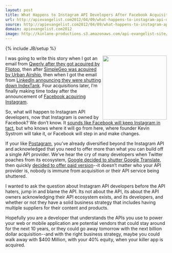 ```yaml
---
layout: post
title: What Happens to Instagram API Developers After Facebook Acquisition
url: http://apievangelist.com2012/04/09/what-happens-to-instagram-api-developers-after-facebook-acquisition/
source: http://apievangelist.com2012/04/09/what-happens-to-instagram-api-developers-after-facebook-acquisition/
domain: apievangelist.com2012
image: http://kinlane-productions.s3.amazonaws.com/api-evangelist-site/blog/Instagram_logo.png
---
```

{% include JB/setup %}<p>
     <img src="http://kinlane-productions.s3.amazonaws.com/instagram.PNG"  width="200" align="right" />
</p>
<p>
     I was going to write this story when I got an email from <a title="Qwerly" href="http://qwerly.com/letter.html">Qwerly after they got acquired by Fliptop</a>, then after <a href="http://urbanairship.com/blog/2012/01/12/update-on-our-plan-to-integrate-location-and-context-services-into-our-push-messaging-platform/">SimpleGeo was acquired by Urban Airship</a>, then when I got the email from <a href="http://blog.indextank.com/1221/indextank-linkedin-acquires-indextank/">LinkedIn announcing they were shutting down IndexTank</a>. Four acquisitions later, I’m finally making time today after the announcement of <a title="Facebook Acquiring Instagram" href="http://tmblr.co/ZMPd3xJMuYI9">Facebook acquiring Instagram</a>.
</p>
<p>
     So, what will happen to Instagram API developers, now that Instagram is owned by Facebook? We don’t know. It <a href="http://blog.programmableweb.com/2012/04/09/facebook-probably-wont-kill-the-instagram-api/">sounds like Facebook will keep Instagram in tact</a>, but who knows where it will go from here, where founder Kevin Systrom will take it, or Facebook will step in and make changes.
</p>
<p>
     If your like <a title="Postagram" href="http://postagramapp.com/">Postagram</a>, you’ve already diversified beyond the Instagram API and acknowledged that you need to offer more than what you can build off a single API provider. We’ve hear the cry of many developers when Twitter poaches from its ecosystem, <a title="Google decide to shutter Google Translate" href="/2011/05/28/building-your-business-around-google-or-any-other-apis/">Google decided to shutter Google Translate</a>, then quickly <a href="/2011/08/25/paid-version-of-google-translate-api/">decided to offer paid version</a>--it doesn’t matter who your API provider is, nobody is immune from acquisition or their API service being shuttered.
</p>
<p>
     I wanted to ask the question about Instagram API developers before the API haters, jump in and blame the API. Its not about the API, its about the API owners acknowledging their API ecosystem exists, and its developers, and whether or not they have a solid business strategy that includes having multiple suppliers for their content and products.
</p>
<p>
     Hopefully you are a developer that understands the APIs you use to power your web or mobile application are potential vendors that could stay around for the next 10 years, or they could go away tomorrow with the next billion dollar acquisition--and with the right business strategy, maybe you could walk away with $400 Million, with your 40% equity, when your killer app is acquired.
</p>
